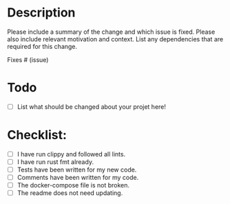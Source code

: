 # Description

Please include a summary of the change and which issue is fixed. Please also include relevant motivation and context. List any dependencies that are required for this change.

Fixes # (issue)

# Todo
- [ ] List what should be changed about your projet here!

# Checklist:

- [ ] I have run clippy and followed all lints.
- [ ] I have run rust fmt already.
- [ ] Tests have been written for my new code.
- [ ] Comments have been written for my code.
- [ ] The docker-compose file is not broken.
- [ ] The readme does not need updating.